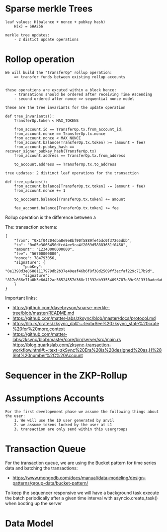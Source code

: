 # Sparse merkle Trees

    leaf values: H(balance + nonce + pubkey hash)
        H(x) = SHA256

    merkle tree updates:
        - 2 distict update operations

# Rollop operation

    We will build the "transferOp" rollup operation:
        => transfer funds between existing rollup accounts


    these operations are excuted within a block hence:
        - transations should be ordered after receiving Time Ascending
        - second ordered after nonce => sequential nonce model

    these are the tree invariants for the update operation

    def tree_invariants():
        TransferOp.token < MAX_TOKENS

        from_account.id == TransferOp.tx.from_account_id;
        from_account.nonce == TransferOp.tx.nonce
        from_account.nonce < MAX_NONCE
        from_account.balance(TransferOp.tx.token) >= (amount + fee)
        from_account.pubkey_hash == recover_signer_pubkey_hash(TransferOp.tx)
        from_account.address == TransferOp.tx.from_address

        to_account.address == TransferOp.tx.to_address

    tree updates: 2 distinct leaf operations for the transaction

    def tree_updates():
        from_account.balance[TransferOp.tx.token] -= (amount + fee)
        from_account.nonce += 1

        to_acccount.balance[TransferOp.tx.token] += amount

        fee_account.balance[TransferOp.tx.token] += fee

Rollup operation is the difference between a

The: transaction schema:

    {
        "from": "0x1f04204dba8e9e8bf90f5889fe4bdc0f37265dbb",
        "to": "0x05e3066450dfcd4ee9ca4f2039d58883631f0460",
        "amount": "12340000000000",
        "fee": "56700000000",
        "nonce": 784793056,
        "signature": {
            "pubKey": "0e1390d3e86881117979db2b37e40eaf46b6f8f38d2509ff3ecfaf229c717b9d",
            "signature": "817c866e71a0b3e6d412ac56524557d368c11332db93554693787e89c9813310adeda68314fc833a4f73323eca00e2cc774e78db88921dc230db7dae691fe500"
        }
    }

Important links:

- https://github.com/davebryson/sparse-merkle-tree/blob/master/README.md
- https://github.com/matter-labs/zksync/blob/master/docs/protocol.md
- https://lib.rs/crates/zksync_dal#:~:text=See%20zksync_state%20crate%20for%20more,context
- https://github.com/matter-labs/zksync/blob/master/core/bin/server/src/main.rs
  https://blog.quarkslab.com/zksync-transaction-workflow.html#:~:text=zkSync%20Era%20is%20designed%20as,H%28Slot%20number%2C%20Account

# Sequencer in the ZKP-Rollup

# Assumptions Accounts

    For the first developement phase we assume the following things about the user:
        1. We will use the 10 user generated by anvil
        2. we assume tokens locked by the user at L1
        3. transaction are only send within this usergroups

# Transaction Queue

For the transaction queue, we are using the Bucket pattern for time series data and batching the transactions:

- https://www.mongodb.com/docs/manual/data-modeling/design-patterns/group-data/bucket-pattern/

To keep the sequencer responsive we will have a background task execute the batch periodically
after a given time interval with asyncio.create_task() when booting up the server

# Data Model
